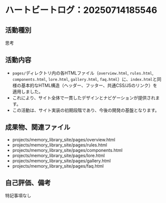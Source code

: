 # ハートビートログ：20250714185546

## 活動種別
思考

## 活動内容
- `pages/`ディレクトリ内の各HTMLファイル（`overview.html`, `rules.html`, `components.html`, `lore.html`, `gallery.html`, `faq.html`）に、`index.html`と同様の基本的なHTML構造（ヘッダー、フッター、共通CSS/JSのリンク）を適用しました。
- これにより、サイト全体で一貫したデザインとナビゲーションが提供されます。
- この活動は、サイト実装の初期段階であり、今後の開発の基盤となります。

## 成果物、関連ファイル
- projects/memory_library_site/pages/overview.html
- projects/memory_library_site/pages/rules.html
- projects/memory_library_site/pages/components.html
- projects/memory_library_site/pages/lore.html
- projects/memory_library_site/pages/gallery.html
- projects/memory_library_site/pages/faq.html

## 自己評価、備考
特記事項なし

